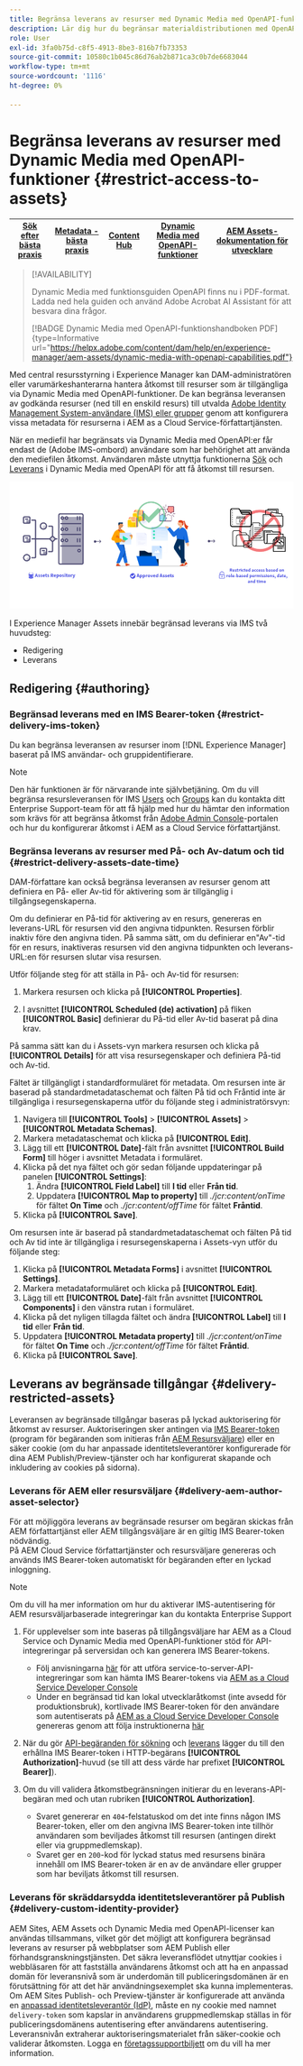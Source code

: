 ```yaml
---
title: Begränsa leverans av resurser med Dynamic Media med OpenAPI-funktioner
description: Lär dig hur du begränsar materialdistributionen med OpenAPI-funktioner.
role: User
exl-id: 3fa0b75d-c8f5-4913-8be3-816b7fb73353
source-git-commit: 10580c1b045c86d76ab2b871ca3c0b7de6683044
workflow-type: tm+mt
source-wordcount: '1116'
ht-degree: 0%

---
```


# Begränsa leverans av resurser med Dynamic Media med OpenAPI-funktioner {#restrict-access-to-assets}

| [Sök efter bästa praxis](/help/assets/search-best-practices.md) | [Metadata - bästa praxis](/help/assets/metadata-best-practices.md) | [Content Hub](/help/assets/product-overview.md) | [Dynamic Media med OpenAPI-funktioner](/help/assets/dynamic-media-open-apis-overview.md) | [AEM Assets-dokumentation för utvecklare](https://developer.adobe.com/experience-cloud/experience-manager-apis/) |
| ------------- | --------------------------- |---------|----|-----|

>[!AVAILABILITY]
>
>Dynamic Media med funktionsguiden OpenAPI finns nu i PDF-format. Ladda ned hela guiden och använd Adobe Acrobat AI Assistant för att besvara dina frågor.
>
>[!BADGE Dynamic Media med OpenAPI-funktionshandboken PDF]{type=Informative url="https://helpx.adobe.com/content/dam/help/en/experience-manager/aem-assets/dynamic-media-with-openapi-capabilities.pdf"}

Med central resursstyrning i Experience Manager kan DAM-administratören eller varumärkeshanterarna hantera åtkomst till resurser som är tillgängliga via Dynamic Media med OpenAPI-funktioner. De kan begränsa leveransen av godkända resurser (ned till en enskild resurs) till utvalda [Adobe Identity Management System-användare (IMS) eller grupper](https://helpx.adobe.com/in/enterprise/using/users.html#user-mgt-strategy) genom att konfigurera vissa metadata för resurserna i AEM as a Cloud Service-författartjänsten.

När en mediefil har begränsats via Dynamic Media med OpenAPI:er får endast de (Adobe IMS-ombord) användare som har behörighet att använda den mediefilen åtkomst. Användaren måste utnyttja funktionerna [Sök](search-assets-api.md) och [Leverans](deliver-assets-apis.md) i Dynamic Media med OpenAPI för att få åtkomst till resursen.

![Begränsad åtkomst till resurser](/help/assets/assets/restricted-access.png)

I Experience Manager Assets innebär begränsad leverans via IMS två huvudsteg:

* Redigering
* Leverans

## Redigering {#authoring}

### Begränsad leverans med en IMS Bearer-token {#restrict-delivery-ims-token}

Du kan begränsa leveransen av resurser inom [!DNL Experience Manager] baserat på IMS användar- och gruppidentifierare.

>[!NOTE]
>
Den här funktionen är för närvarande inte självbetjäning. Om du vill begränsa resursleveransen för IMS [Users](https://helpx.adobe.com/in/enterprise/using/manage-directory-users.html) och [Groups](https://helpx.adobe.com/in/enterprise/using/user-groups.html) kan du kontakta ditt Enterprise Support-team för att få hjälp med hur du hämtar den information som krävs för att begränsa åtkomst från [Adobe Admin Console](https://adminconsole.adobe.com/)-portalen och hur du konfigurerar åtkomst i AEM as a Cloud Service författartjänst.

### Begränsa leverans av resurser med På- och Av-datum och tid {#restrict-delivery-assets-date-time}

DAM-författare kan också begränsa leveransen av resurser genom att definiera en På- eller Av-tid för aktivering som är tillgänglig i tillgångsegenskaperna.

Om du definierar en På-tid för aktivering av en resurs, genereras en leverans-URL för resursen vid den angivna tidpunkten. Resursen förblir inaktiv före den angivna tiden. På samma sätt, om du definierar en&quot;Av&quot;-tid för en resurs, inaktiveras resursen vid den angivna tidpunkten och leverans-URL:en för resursen slutar visa resursen.

Utför följande steg för att ställa in På- och Av-tid för resursen:

1. Markera resursen och klicka på **[!UICONTROL Properties]**.

1. I avsnittet **[!UICONTROL Scheduled (de) activation]** på fliken **[!UICONTROL Basic]** definierar du På-tid eller Av-tid baserat på dina krav.

På samma sätt kan du i Assets-vyn markera resursen och klicka på **[!UICONTROL Details]** för att visa resursegenskaper och definiera På-tid och Av-tid.

Fältet är tillgängligt i standardformuläret för metadata. Om resursen inte är baserad på standardmetadataschemat och fälten På tid och Fråntid inte är tillgängliga i resursegenskaperna utför du följande steg i administratörsvyn:

1. Navigera till **[!UICONTROL Tools]** > **[!UICONTROL Assets]** > **[!UICONTROL Metadata Schemas]**.
1. Markera metadataschemat och klicka på **[!UICONTROL Edit]**.
1. Lägg till ett **[!UICONTROL Date]**-fält från avsnittet **[!UICONTROL Build Form]** till höger i avsnittet Metadata i formuläret.
1. Klicka på det nya fältet och gör sedan följande uppdateringar på panelen **[!UICONTROL Settings]**:
   1. Ändra **[!UICONTROL Field Label]** till **I tid** eller **Från tid**.
   1. Uppdatera **[!UICONTROL Map to property]** till _./jcr:content/onTime_ för fältet **On Time** och _./jcr:content/offTime_ för fältet **Fråntid**.
1. Klicka på **[!UICONTROL Save]**.

Om resursen inte är baserad på standardmetadataschemat och fälten På tid och Av tid inte är tillgängliga i resursegenskaperna i Assets-vyn utför du följande steg:

1. Klicka på **[!UICONTROL Metadata Forms]** i avsnittet **[!UICONTROL Settings]**.
1. Markera metadataformuläret och klicka på **[!UICONTROL Edit]**.
1. Lägg till ett **[!UICONTROL Date]**-fält från avsnittet **[!UICONTROL Components]** i den vänstra rutan i formuläret.
1. Klicka på det nyligen tillagda fältet och ändra **[!UICONTROL Label]** till **I tid** eller **Från tid**.
1. Uppdatera **[!UICONTROL Metadata property]** till _./jcr:content/onTime_ för fältet **On Time** och _./jcr:content/offTime_ för fältet **Fråntid**.
1. Klicka på **[!UICONTROL Save]**.



## Leverans av begränsade tillgångar {#delivery-restricted-assets}

Leveransen av begränsade tillgångar baseras på lyckad auktorisering för åtkomst av resurser. Auktoriseringen sker antingen via [IMS Bearer-token](https://developer.adobe.com/developer-console/docs/guides/authentication/UserAuthentication/IMS/) (program för begäranden som initieras från [AEM Resursväljare](https://experienceleague.adobe.com/en/docs/experience-manager-cloud-service/content/assets/manage/asset-selector/overview-asset-selector)) eller en säker cookie (om du har anpassade identitetsleverantörer konfigurerade för dina AEM Publish/Preview-tjänster och har konfigurerat skapande och inkludering av cookies på sidorna).

### Leverans för AEM eller resursväljare {#delivery-aem-author-asset-selector}

För att möjliggöra leverans av begränsade resurser om begäran skickas från AEM författartjänst eller AEM tillgångsväljare är en giltig IMS Bearer-token nödvändig.\
På AEM Cloud Service författartjänster och resursväljare genereras och används IMS Bearer-token automatiskt för begäranden efter en lyckad inloggning.

>[!NOTE]
>
Om du vill ha mer information om hur du aktiverar IMS-autentisering för AEM resursväljarbaserade integreringar kan du kontakta Enterprise Support

1. För upplevelser som inte baseras på tillgångsväljare har AEM as a Cloud Service och Dynamic Media med OpenAPI-funktioner stöd för API-integreringar på serversidan och kan generera IMS Bearer-tokens.
   * Följ anvisningarna [här](https://experienceleague.adobe.com/en/docs/experience-manager-cloud-service/content/implementing/developing/generating-access-tokens-for-server-side-apis#the-server-to-server-flow) för att utföra service-to-server-API-integreringar som kan hämta IMS Bearer-tokens via [AEM as a Cloud Service Developer Console](https://experienceleague.adobe.com/en/docs/experience-manager-cloud-service/content/implementing/developing/development-guidelines#crxde-lite-and-developer-console)
   * Under en begränsad tid kan lokal utvecklaråtkomst (inte avsedd för produktionsbruk), kortlivade IMS Bearer-token för den användare som autentiserats på [AEM as a Cloud Service Developer Console](https://experienceleague.adobe.com/en/docs/experience-manager-cloud-service/content/implementing/developing/development-guidelines#crxde-lite-and-developer-console) genereras genom att följa instruktionerna [här](https://experienceleague.adobe.com/en/docs/experience-manager-cloud-service/content/implementing/developing/generating-access-tokens-for-server-side-apis#developer-flow)

1. När du gör [API-begäranden för sökning](search-assets-api.md) och [leverans](deliver-assets-apis.md) lägger du till den erhållna IMS Bearer-token i HTTP-begärans **[!UICONTROL Authorization]**-huvud (se till att dess värde har prefixet **[!UICONTROL Bearer]**).

1. Om du vill validera åtkomstbegränsningen initierar du en leverans-API-begäran med och utan rubriken **[!UICONTROL Authorization]**.
   * Svaret genererar en `404`-felstatuskod om det inte finns någon IMS Bearer-token, eller om den angivna IMS Bearer-token inte tillhör användaren som beviljades åtkomst till resursen (antingen direkt eller via gruppmedlemskap).
   * Svaret ger en `200`-kod för lyckad status med resursens binära innehåll om IMS Bearer-token är en av de användare eller grupper som har beviljats åtkomst till resursen.

### Leverans för skräddarsydda identitetsleverantörer på Publish {#delivery-custom-identity-provider}

AEM Sites, AEM Assets och Dynamic Media med OpenAPI-licenser kan användas tillsammans, vilket gör det möjligt att konfigurera begränsad leverans av resurser på webbplatser som AEM Publish eller förhandsgranskningstjänsten. Det säkra leveransflödet utnyttjar cookies i webbläsaren för att fastställa användarens åtkomst och att ha en anpassad domän för leveransnivå som är underdomän till publiceringsdomänen är en förutsättning för att det här användningsexemplet ska kunna implementeras. Om AEM Sites Publish- och Preview-tjänster är konfigurerade att använda en [anpassad identitetsleverantör (IdP)](https://experienceleague.adobe.com/en/docs/experience-manager-learn/cloud-service/authentication/saml-2-0), måste en ny cookie med namnet `delivery-token` som kapslar in användarens gruppmedlemskap ställas in för publiceringsdomänens autentisering efter användarens autentisering. Leveransnivån extraherar auktoriseringsmaterialet från säker-cookie och validerar åtkomsten. Logga en [företagssupportbiljett](/help/assets/dynamic-media-open-apis-overview.md#how-to-enable-the-dynamic-media-with-openapi-capabilities) om du vill ha mer information.
